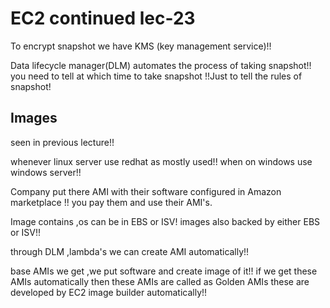 # EC2 continued lec-23

To encrypt snapshot we have KMS (key management service)!!

Data lifecycle manager(DLM) automates the process of taking snapshot!! you need to tell at which time to take snapshot !!Just to tell the rules of snapshot!

## Images
seen in previous lecture!!

whenever linux server use redhat as mostly used!!
when on windows use windows server!!

Company put there AMI with their software configured in Amazon marketplace !! you pay them and use their AMI's.

Image contains ,os can be in EBS or ISV! images also backed by either EBS or ISV!!

through DLM ,lambda's we can create AMI automatically!!

base AMIs we get ,we put software and create image of it!! if we get these AMIs automatically then these AMIs are called as Golden AMIs these are developed by EC2 image builder automatically!!